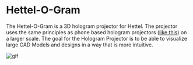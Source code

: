 # Hettel-O-Gram
 The Hettel-O-Gram is a 3D hologram projector for Hettel. The projector uses the same principles as phone based hologram projectors ([like this](http://www.popularmechanics.com/technology/gadgets/a16713/diy-hologram-prism-for-phone/)) on a larger scale. The goal for the Hologram Projector is to be able to visualize large CAD Models and designs in a way that is more intuitive.
 
 ![gif](http://pop.h-cdn.co/assets/15/32/1438608224-topholo.gif)

